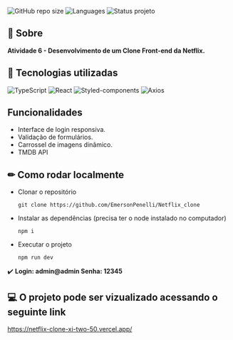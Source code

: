 ![GitHub repo size](https://img.shields.io/github/repo-size/BrunoOliveira16/efood?style=for-the-badge)
![Languages](https://img.shields.io/github/languages/count/BrunoOliveira16/efood?style=for-the-badge)
![Status projeto](https://img.shields.io/badge/STATUS-Finalizado-blue?style=for-the-badge)

## 📌 Sobre

**Atividade 6 - Desenvolvimento de um Clone Front-end da Netflix.**



## 🚀 Tecnologias utilizadas

![TypeScript](https://img.shields.io/badge/TypeScript-007ACC?style=for-the-badge&logo=typescript&logoColor=white)
![React](https://img.shields.io/badge/React-20232A?style=for-the-badge&logo=react&logoColor=61DAFB)
![Styled-components](https://img.shields.io/badge/styled--components-DB7093?style=for-the-badge&logo=styled-components&logoColor=white)
![Axios](https://img.shields.io/badge/Axios-grey?style=for-the-badge&logo=axios)

## Funcionalidades

- Interface de login responsiva.
- Validação de formulários.
- Carrossel de imagens dinâmico.
- TMDB API

## ✏ Como rodar localmente

- Clonar o repositório
    <pre><code>git clone https://github.com/EmersonPenelli/Netflix_clone</code></pre>

- Instalar as dependências (precisa ter o node instalado no computador)
    <pre><code>npm i</code></pre>

- Executar o projeto
    <pre><code>npm run dev</code></pre>

 ✔️ **Login: admin@admin  Senha: 12345**

## 💻 O projeto pode ser vizualizado acessando o seguinte link

<https://netflix-clone-xi-two-50.vercel.app/>
